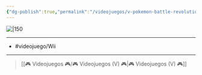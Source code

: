 ```yaml
---
{"dg-publish":true,"permalink":"/videojuegos/v-pokemon-battle-revolution/"}
---
```



![|150](https://images.igdb.com/igdb/image/upload/t_cover_big/co1z85.jpg)

---

- #videojuego/Wii

---

> [[🎮 Videojuegos 🎮/🎮 Videojuegos (V) 🎮\|🎮 Videojuegos (V) 🎮]]